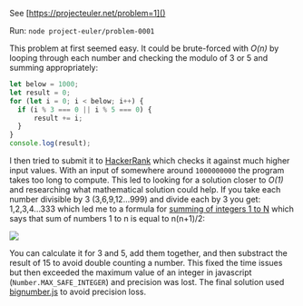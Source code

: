 See [https://projecteuler.net/problem=1]()

Run: `node project-euler/problem-0001`

This problem at first seemed easy. It could be brute-forced with *O(n)* by looping through each number and checking the modulo of 3 or 5 and summing appropriately:

```js
let below = 1000;
let result = 0;
for (let i = 0; i < below; i++) {
  if (i % 3 === 0 || i % 5 === 0) {
      result += i;
  }
}
console.log(result);
```

I then tried to submit it to [HackerRank](https://www.hackerrank.com/contests/projecteuler/challenges/euler001) which checks it against much higher input values. With an input of somewhere around `1000000000` the program takes too long to compute.  This led to looking for a solution closer to *O(1)* and researching what mathematical solution could help. If you take each number divisible by 3 (3,6,9,12...999) and divide each by 3 you get: 1,2,3,4...333 which led me to a formula for [summing of integers 1 to N](https://en.wikipedia.org/wiki/1_%2B_2_%2B_3_%2B_4_%2B_%E2%8B%AF) which says that sum of numbers 1 to n is equal to n(n+1)/2:

![](https://upload.wikimedia.org/math/6/8/8/6885cb69d413dba32d90d2b9db54299f.png)

You can calculate it for 3 and 5, add them together, and then substract the result of 15 to avoid double counting a number. This fixed the time issues but then exceeded the maximum value of an integer in javascript (`Number.MAX_SAFE_INTEGER`) and precision was lost.  The final solution used [bignumber.js](https://github.com/MikeMcl/bignumber.js/) to avoid precision loss.


